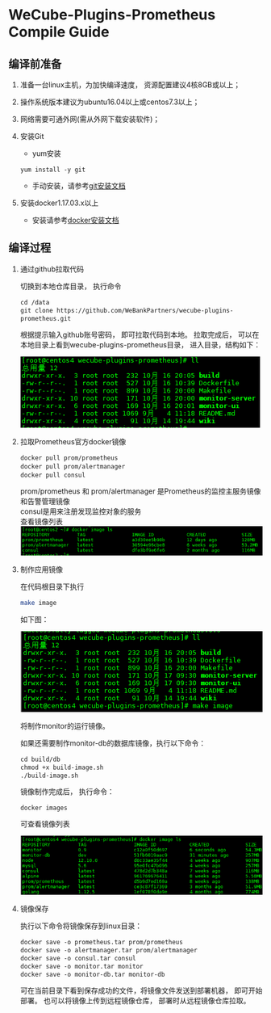 # WeCube-Plugins-Prometheus Compile Guide

## 编译前准备
1. 准备一台linux主机，为加快编译速度， 资源配置建议4核8GB或以上；
2. 操作系统版本建议为ubuntu16.04以上或centos7.3以上；
3. 网络需要可通外网(需从外网下载安装软件)；
4. 安装Git
	- yum安装 
	```
 	yum install -y git
 	```
	- 手动安装，请参考[git安装文档](git_install_guide.md)

5. 安装docker1.17.03.x以上
	- 安装请参考[docker安装文档](docker_install_guide.md)


## 编译过程
1. 通过github拉取代码

	切换到本地仓库目录， 执行命令 
	
	```
	cd /data	
	git clone https://github.com/WeBankPartners/wecube-plugins-prometheus.git
	```

	根据提示输入github账号密码， 即可拉取代码到本地。
	拉取完成后， 可以在本地目录上看到wecube-plugins-prometheus目录， 进入目录，结构如下：

	![we_prometheus_dir](images/we_prometheus_dir.png)
	
2. 拉取Prometheus官方docker镜像
    ```bash
    docker pull prom/prometheus
    docker pull prom/alertmanager
    docker pull consul
    ```
    prom/prometheus 和 prom/alertmanager 是Prometheus的监控主服务镜像和告警管理镜像  
    consul是用来注册发现监控对象的服务  
    查看镜像列表  
    ![we_prometheus_image_01](images/we_prometheus_image_01.png)

3. 制作应用镜像
	
	在代码根目录下执行

    ```bash
    make image
	```
	
	如下图：

	![we_prometheus_make_image](images/we_prometheus_make_image.png)

	将制作monitor的运行镜像。

	如果还需要制作monitor-db的数据库镜像，执行以下命令：

	```
	cd build/db
	chmod +x build-image.sh
	./build-image.sh
	```

	镜像制作完成后， 执行命令：

	```
	docker images
	```
	
	可查看镜像列表
	
	![we_prometheus_image_02](images/we_prometheus_image_02.png)
	
4. 镜像保存
	
	执行以下命令将镜像保存到linux目录：
	
	```
	docker save -o prometheus.tar prom/prometheus
	docker save -o alertmanager.tar prom/alertmanager
	docker save -o consul.tar consul
	docker save -o monitor.tar monitor
	docker save -o monitor-db.tar monitor-db
	```

	可在当前目录下看到保存成功的文件，将镜像文件发送到部署机器， 即可开始部署。
	也可以将镜像上传到远程镜像仓库， 部署时从远程镜像仓库拉取。